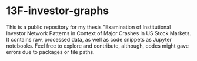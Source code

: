 # 13F-investor-graphs
This is a public repository for my thesis "Examination of Institutional Investor Network Patterns in Context of Major Crashes in US Stock Markets. It contains raw, processed data, as well as code snippets as Jupyter notebooks. Feel free to explore and contribute, although, codes might gave errors due to packages or file paths.
